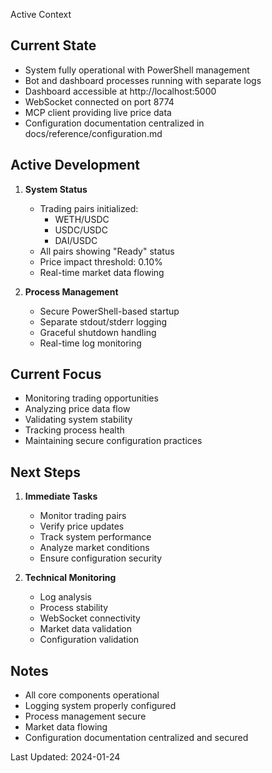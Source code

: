 Active Context

## Current State
- System fully operational with PowerShell management
- Bot and dashboard processes running with separate logs
- Dashboard accessible at http://localhost:5000
- WebSocket connected on port 8774
- MCP client providing live price data
- Configuration documentation centralized in docs/reference/configuration.md

## Active Development
1. **System Status**
   - Trading pairs initialized:
     * WETH/USDC
     * USDC/USDC
     * DAI/USDC
   - All pairs showing "Ready" status
   - Price impact threshold: 0.10%
   - Real-time market data flowing

2. **Process Management**
   - Secure PowerShell-based startup
   - Separate stdout/stderr logging
   - Graceful shutdown handling
   - Real-time log monitoring

## Current Focus
- Monitoring trading opportunities
- Analyzing price data flow
- Validating system stability
- Tracking process health
- Maintaining secure configuration practices

## Next Steps
1. **Immediate Tasks**
   - Monitor trading pairs
   - Verify price updates
   - Track system performance
   - Analyze market conditions
   - Ensure configuration security

2. **Technical Monitoring**
   - Log analysis
   - Process stability
   - WebSocket connectivity
   - Market data validation
   - Configuration validation

## Notes
- All core components operational
- Logging system properly configured
- Process management secure
- Market data flowing
- Configuration documentation centralized and secured

Last Updated: 2024-01-24
